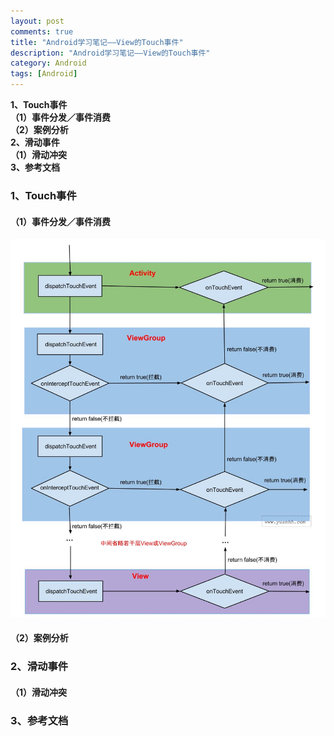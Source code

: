 ```yaml
---
layout: post
comments: true
title: "Android学习笔记——View的Touch事件"
description: "Android学习笔记——View的Touch事件"
category: Android
tags: [Android]
---
```



**1、Touch事件**    
**（1）事件分发／事件消费**    
**（2）案例分析**    
**2、滑动事件**    
**（1）滑动冲突**    
**3、参考文档**    

<!--more-->

### 1、Touch事件    

#### （1）事件分发／事件消费    

![](/image/2018-05-28-learning-notes-view-touch-event/touch1.jpg)    


#### （2）案例分析    

### 2、滑动事件    

#### （1）滑动冲突    

### 3、参考文档    

